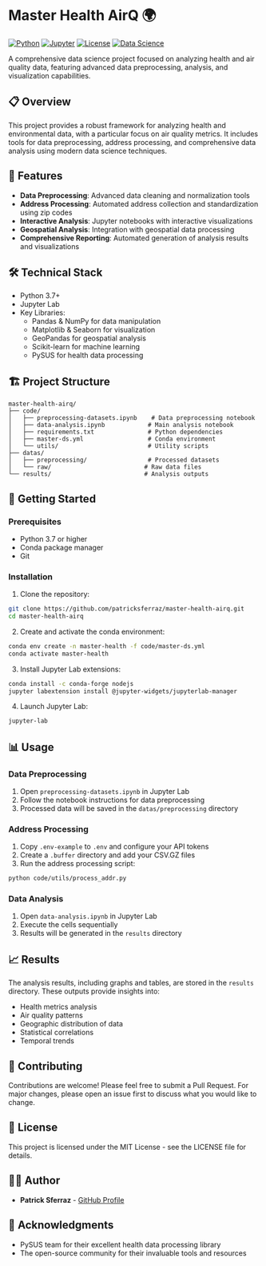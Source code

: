 # Master Health AirQ 🌍

[![Python](https://img.shields.io/badge/Python-3.7%2B-blue)](https://www.python.org/)
[![Jupyter](https://img.shields.io/badge/Jupyter-Notebook-orange)](https://jupyter.org/)
[![License](https://img.shields.io/badge/License-MIT-green)](LICENSE)
[![Data Science](https://img.shields.io/badge/Data%20Science-Project-purple)](https://github.com/patricksferraz/master-health-airq)

A comprehensive data science project focused on analyzing health and air quality data, featuring advanced data preprocessing, analysis, and visualization capabilities.

## 📋 Overview

This project provides a robust framework for analyzing health and environmental data, with a particular focus on air quality metrics. It includes tools for data preprocessing, address processing, and comprehensive data analysis using modern data science techniques.

## 🚀 Features

- **Data Preprocessing**: Advanced data cleaning and normalization tools
- **Address Processing**: Automated address collection and standardization using zip codes
- **Interactive Analysis**: Jupyter notebooks with interactive visualizations
- **Geospatial Analysis**: Integration with geospatial data processing
- **Comprehensive Reporting**: Automated generation of analysis results and visualizations

## 🛠️ Technical Stack

- Python 3.7+
- Jupyter Lab
- Key Libraries:
  - Pandas & NumPy for data manipulation
  - Matplotlib & Seaborn for visualization
  - GeoPandas for geospatial analysis
  - Scikit-learn for machine learning
  - PySUS for health data processing

## 🏗️ Project Structure

```
master-health-airq/
├── code/
│   ├── preprocessing-datasets.ipynb    # Data preprocessing notebook
│   ├── data-analysis.ipynb            # Main analysis notebook
│   ├── requirements.txt               # Python dependencies
│   ├── master-ds.yml                  # Conda environment
│   └── utils/                         # Utility scripts
├── datas/
│   ├── preprocessing/                 # Processed datasets
│   └── raw/                          # Raw data files
└── results/                          # Analysis outputs
```

## 🚀 Getting Started

### Prerequisites

- Python 3.7 or higher
- Conda package manager
- Git

### Installation

1. Clone the repository:
```bash
git clone https://github.com/patricksferraz/master-health-airq.git
cd master-health-airq
```

2. Create and activate the conda environment:
```bash
conda env create -n master-health -f code/master-ds.yml
conda activate master-health
```

3. Install Jupyter Lab extensions:
```bash
conda install -c conda-forge nodejs
jupyter labextension install @jupyter-widgets/jupyterlab-manager
```

4. Launch Jupyter Lab:
```bash
jupyter-lab
```

## 📊 Usage

### Data Preprocessing

1. Open `preprocessing-datasets.ipynb` in Jupyter Lab
2. Follow the notebook instructions for data preprocessing
3. Processed data will be saved in the `datas/preprocessing` directory

### Address Processing

1. Copy `.env-example` to `.env` and configure your API tokens
2. Create a `.buffer` directory and add your CSV.GZ files
3. Run the address processing script:
```bash
python code/utils/process_addr.py
```

### Data Analysis

1. Open `data-analysis.ipynb` in Jupyter Lab
2. Execute the cells sequentially
3. Results will be generated in the `results` directory

## 📈 Results

The analysis results, including graphs and tables, are stored in the `results` directory. These outputs provide insights into:
- Health metrics analysis
- Air quality patterns
- Geographic distribution of data
- Statistical correlations
- Temporal trends

## 🤝 Contributing

Contributions are welcome! Please feel free to submit a Pull Request. For major changes, please open an issue first to discuss what you would like to change.

## 📝 License

This project is licensed under the MIT License - see the LICENSE file for details.

## 👨‍💻 Author

- **Patrick Sferraz** - [GitHub Profile](https://github.com/patricksferraz)

## 🙏 Acknowledgments

- PySUS team for their excellent health data processing library
- The open-source community for their invaluable tools and resources
